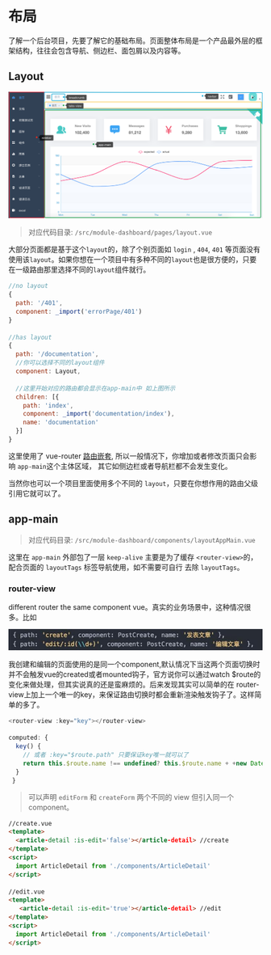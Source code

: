 # 布局
了解一个后台项目，先要了解它的基础布局。页面整体布局是一个产品最外层的框架结构，往往会包含导航、侧边栏、面包屑以及内容等。

## Layout
![](img/layout.png)

> 对应代码目录: `/src/module-dashboard/pages/layout.vue`

大部分页面都是基于这个`layout`的，除了个别页面如 `login` , `404`, `401` 等页面没有使用该`layout`。如果你想在一个项目中有多种不同的`layout`也是很方便的，只要在一级路由那里选择不同的`layout`组件就行。

```js
//no layout
{
  path: '/401',
  component: _import('errorPage/401')
}

//has layout
{
  path: '/documentation',
  //你可以选择不同的layout组件
  component: Layout,

  //这里开始对应的路由都会显示在app-main中 如上图所示
  children: [{
    path: 'index',
    component: _import('documentation/index'),
    name: 'documentation'
  }]
}
```

这里使用了 vue-router [路由嵌套](https://router.vuejs.org/zh-cn/essentials/nested-routes.html), 所以一般情况下，你增加或者修改页面只会影响 `app-main`这个主体区域， 其它如侧边栏或者导航栏都不会发生变化。

当然你也可以一个项目里面使用多个不同的 `layout`，只要在你想作用的路由父级引用它就可以了。

## app-main

> 对应代码目录: `/src/module-dashboard/components/layoutAppMain.vue`

这里在 `app-main` 外部包了一层 `keep-alive` 主要是为了缓存 `<router-view>`的，配合页面的 `layoutTags` 标签导航使用，如不需要可自行 去除 `layoutTags`。

### router-view

different router the same component vue。真实的业务场景中，这种情况很多。比如

![](img/different-router.jpeg)

我创建和编辑的页面使用的是同一个component,默认情况下当这两个页面切换时并不会触发vue的created或者mounted钩子，官方说你可以通过watch $route的变化来做处理，但其实说真的还是蛮麻烦的。后来发现其实可以简单的在 router-view上加上一个唯一的key，来保证路由切换时都会重新渲染触发钩子了。这样简单的多了。

```js
<router-view :key="key"></router-view>

computed: {
  key() {
    // 或者 :key="$route.path" 只要保证key唯一就可以了
    return this.$route.name !== undefined? this.$route.name + +new Date(): this.$route + +new Date()
  }
 }
```

> 可以声明 `editForm` 和 `createForm` 两个不同的 view 但引入同一个component。

```html
//create.vue
<template>
  <article-detail :is-edit='false'></article-detail> //create
</template>
<script>
  import ArticleDetail from './components/ArticleDetail'
</script>

//edit.vue
<template>
   <article-detail :is-edit='true'></article-detail> //edit
</template>
<script>
  import ArticleDetail from './components/ArticleDetail'
</script>
```
